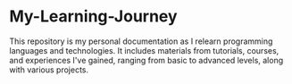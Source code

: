 # My-Learning-Journey
This repository is my personal documentation as I relearn programming languages and technologies. It includes materials from tutorials, courses, and experiences I've gained, ranging from basic to advanced levels, along with various projects.
